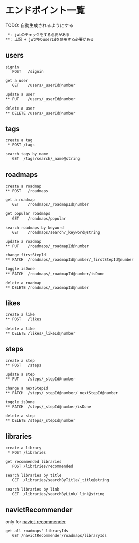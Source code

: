 # エンドポイント一覧

TODO: 自動生成されるようにする

```txt
 *: jwtのチェックをする必要がある
**: 上記 + jwt内のuserIdを使用する必要がある
```

## users

```txt
signin
   POST   /signin

get a user
   GET    /users/_userId@number

update a user
** PUT    /users/_userId@number

delete a user
** DELETE /users/_userId@number
```

## tags

```txt
create a tag
 * POST /tags

search tags by name
   GET  /tags/search/_name@string
```

## roadmaps

```txt
create a roadmap
** POST   /roadmaps

get a roadmap
   GET    /roadmaps/_roadmapId@number

get popular roadmaps
   GET    /roadmaps/popular

search roadmaps by keyword
   GET    /roadmaps/search/_keyword@string

update a roadmap
** PUT    /roadmaps/_roadmapId@number

change firstStepId
** PATCH  /roadmaps/_roadmapId@number/_firstStepId@number

toggle isDone
** PATCH  /roadmaps/_roadmapId@number/isDone

delete a roadmap
** DELETE /roadmaps/_roadmapId@number
```

## likes

```txt
create a like
** POST   /likes

delete a like
** DELETE /likes/_likeId@number
```

## steps

```txt
create a step
** POST   /steps

update a step
** PUT    /steps/_stepId@number

change a nextStepId
** PATCH  /steps/_stepId@number/_nextStepId@number

toggle isDone
** PATCH  /steps/_stepId@number/isDone

delete a step
** DELETE /steps/_stepId@number
```

## libraries

```txt
create a library
 * POST /libraries

get recommended libraries
   POST /libriries/recommended

search libraries by title
   GET  /libraries/searchByTitle/_title@string

search libraries by link
   GET  /libraries/searchByLink/_link@string
```

## navictRecommender

only for [navict-recommender](https://github.com/Piko-Piko-Pon-Taro/navict-recommender)

```txt
get all roadmaps' libraryIds
   GET /navictRecommender/roadmaps/libraryIds
```
